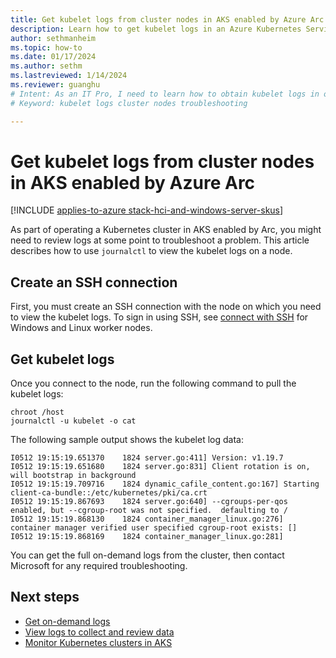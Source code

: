 ```yaml
---
title: Get kubelet logs from cluster nodes in AKS enabled by Azure Arc
description: Learn how to get kubelet logs in an Azure Kubernetes Service (AKS) enabled by Arc deployment.
author: sethmanheim
ms.topic: how-to
ms.date: 01/17/2024
ms.author: sethm 
ms.lastreviewed: 1/14/2024
ms.reviewer: guanghu
# Intent: As an IT Pro, I need to learn how to obtain kubelet logs in order to troubleshoot problems with my Azure Kubernetes Service in AKS enabled by Arc.  
# Keyword: kubelet logs cluster nodes troubleshooting

---
```


# Get kubelet logs from cluster nodes in AKS enabled by Azure Arc

[!INCLUDE [applies-to-azure stack-hci-and-windows-server-skus](includes/aks-hci-applies-to-skus/aks-hybrid-applies-to-azure-stack-hci-windows-server-sku.md)]

As part of operating a Kubernetes cluster in AKS enabled by Arc, you might need to review logs at some point to troubleshoot a problem. This article describes how to use `journalctl` to view the kubelet logs on a node.

## Create an SSH connection

First, you must create an SSH connection with the node on which you need to view the kubelet logs. To sign in using SSH, see [connect with SSH](ssh-connection.md) for Windows and Linux worker nodes.

## Get kubelet logs

Once you connect to the node, run the following command to pull the kubelet logs:

```console
chroot /host
journalctl -u kubelet -o cat
```

The following sample output shows the kubelet log data:

```output
I0512 19:15:19.651370    1824 server.go:411] Version: v1.19.7
I0512 19:15:19.651680    1824 server.go:831] Client rotation is on, will bootstrap in background
I0512 19:15:19.709716    1824 dynamic_cafile_content.go:167] Starting client-ca-bundle::/etc/kubernetes/pki/ca.crt
I0512 19:15:19.867693    1824 server.go:640] --cgroups-per-qos enabled, but --cgroup-root was not specified.  defaulting to /
I0512 19:15:19.868130    1824 container_manager_linux.go:276] container manager verified user specified cgroup-root exists: []
I0512 19:15:19.868169    1824 container_manager_linux.go:281]
```

You can get the full on-demand logs from the cluster, then contact Microsoft for any required troubleshooting.

## Next steps

- [Get on-demand logs](get-on-demand-logs.md)
- [View logs to collect and review data](./view-logs.md)
- [Monitor Kubernetes clusters in AKS](./monitor-logging.md)
